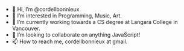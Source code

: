 - 👋 Hi, I’m @cordellbonnieux
- 👀 I’m interested in Programming, Music, Art.
- 🌱 I’m currently working towards a CS degree at Langara College in Vancouver.
- 💞️ I’m looking to collaborate on anything JavaScript!
- 📫 How to reach me, cordellbonnieux at gmail.

